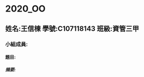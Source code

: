 # 2020_OO
<h2>姓名:王信棟 學號:C107118143 班級:資管三甲<br></h2>
<h3>小組成員:<br></h3>
<h4>題目:<br></h4>
<h5>摘要:<br></h5>
